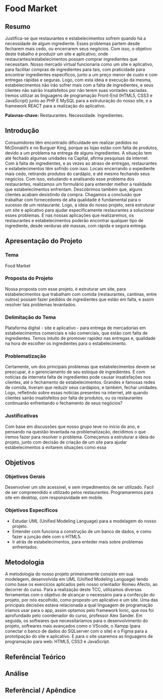 # Food Market

## Resumo

Justifica-se que restaurantes e estabelecimentos sofrem quando há a necessidade de algum ingrediente. Esses problemas partem desde fecharem mais cedo, ou encerrarem seus negócios. Com isso, o objetivo deste trabalho é produzir um site e aplicativo, onde restaurantes/estabelecimentos possam comprar ingredientes que necessitam. Nosso mercado virtual funcionaria como um site e aplicativo, para facilitar compras de ingredientes para tais, com praticidade para encontrar ingredientes específicos, junto a um preço menor de custo e com entregas rápidas e seguras. Logo, com esta ideia e execução da mesma, estabelecimentos não irão sofrer mais com a falta de ingredientes, e seus clientes não sairão insatisfeitos por não terem suas vontades saciadas. 
Iremos utilizar as linguagens de programação Front-End (HTML5, CSS3 e JavaScript) junto ao PHP E  MySQL para a estruturação do nosso site, e a framework REACT para a realização do aplicativo.

**Palavras-chave:** Restaurantes. Necessidade. Ingredientes.         

## Introdução

Consumidores têm encontrado dificuldade em realizar pedidos no McDonald’s e no Burguer King, porque as lojas estão com falta de produtos, devido a um problema na entrega de alguns ingredientes. A situação tem até fechado algumas unidades na Capital, afirma pesquisas da internet. Com à falta de ingredientes, e as vezes ao atraso de entregas, restaurantes e estabelecimentos têm sofrido com isso. Locais encerrando o expediente mais cedo, retirando produtos do cardápio, e até mesmo fechando seus negócios.
Com isso, estudando e analisando esse problema dos restaurantes, realizamos um formulário para entender melhor a realidade que estabelecimentos enfrentam. Descobrimos também que, alguns clientes acabam desistindo da compra. Chagamos a conclusão que trabalhar com fornecedores de alta qualidade é fundamental para o sucesso de um restaurante.
Logo, a ideia do nosso projeto, será estruturar um site e aplicativo para ajudar especificamente restaurantes a solucionar esses problemas. E nas nossas aplicações que realizaremos, os restaurantes e estabelecimentos poderão encontrar qualquer tipo de ingrediente, desde verduras até massas, com rápida e segura entrega.

## Apresentação do Projeto

### Tema
Food Market

### Proposta do Projeto
Nossa proposta com esse projeto, é estruturar um site, para estabelecimentos que trabalham com comida (restaurantes, cantinas, entre outros) possam fazer pedidos de ingredientes que estão em falta, e assim resolver tais problemas levantados. 

### Delimitação do Tema 
Plataforma digital - site e aplicativo - para entrega de mercadorias em estabelecimentos comerciais e não comerciais, que estão com falta de ingredientes. Temos intuito de promover rapidez nas entregas e, qualidade na hora de escolher os ingredientes para o estabelecimento. 

### Problematização
Certamente, um dos principais problemas que estabelecimentos devem se preocupar, é o gerenciamento de seu estoque de ingredientes. E com notícias da interneta falta de ingredientes pode causar insatisfações nos clientes, até o fechamento de estabelecimentos. Grandes e famosas redes de comida, tiveram que reduzir seus cardápios, e também, fechar unidades. Logo, refletindo sobre essas notícias presentes na internet, até quando clientes sairão insatisfeitos por falta de produtos, ou os restaurantes continuarão enfrentando o fechamento de seus negócios? 

### Justificativas
Com base em discussões que nosso grupo teve no início do ano, e pensando na questão levantada na problematização, decidimos o que iremos fazer para resolver o problema. Começamos a estruturar a ideia do projeto, junto com decisão de criação de um site para ajudar estabelecimentos a evitarem situações como essa

## Objetivos

### Objetivos Gerais
Desenvolver um site acessível, e sem impedimentos de ser utilizado. Facíl de ser compreendido e utilizado pelos restaurantes. Programaremos para site em desktop, com responsividade em mobile.  

### Objetivos Específicos

- Estudar UML (Unified Modeling Language) para a modelagem do nosso projeto.
- Entender com funciona a construção de um banco de dados, e como fazer a junção dele com o HTML5.
- Ir atrás de estabelecimentos, para enteder mais sobre problemas enfrentados.

## Metodologia

A metodologia do nosso projeto primeiramente consiste em sua modelagem, desenvolvida em UML (Unified Modeling Language) tendo como base os exercícios aplicados pelo nosso orientador Romeu Afecto, ao decorrer do curso. Para a realização deste TCC, utilizamos diversas ferramentas com o objetivo de alcançar o necessário para a confecção do projeto, por nós escolhido, como proposto um aplicativo e um site. Uma das principais decisões estava relacionada a qual linguagem de programação iríamos usar para o app, assim optamos pelo framework Ionic, que nos foi aprofundado pelo coordenador do curso, professor Alex Sander. Em seguida, os softwares que necessitaríamos para o desenvolvimento do projeto, softwares mais avançados como o VScode, o Xampp (para conectar o banco de dados do SQLserver com o site) e o Figma para a prototipação do site e aplicativo. E para o site usaremos as linguagens de programação para web: HTML5, CSS3 e JavaScript.

## Referêncial Teórico

## Análise

## Referêncial / Apêndice

